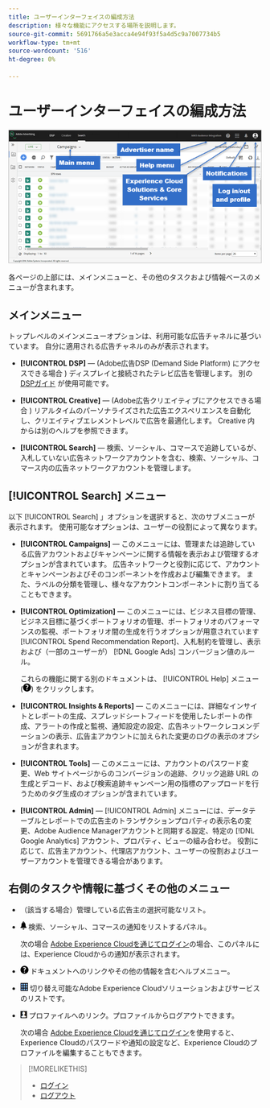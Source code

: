```yaml
---
title: ユーザーインターフェイスの編成方法
description: 様々な機能にアクセスする場所を説明します。
source-git-commit: 5691766a5e3acca4e94f93f5a4d5c9a7007734b5
workflow-type: tm+mt
source-wordcount: '516'
ht-degree: 0%

---
```


# ユーザーインターフェイスの編成方法

![ユーザーインターフェイス](/help/search-social-commerce/assets/ui.png "ユーザーインターフェイス")

各ページの上部には、メインメニューと、その他のタスクおよび情報ベースのメニューが含まれます。

## メインメニュー

トップレベルのメインメニューオプションは、利用可能な広告チャネルに基づいています。 自分に適用される広告チャネルのみが表示されます。

* **[!UICONTROL DSP]** — (Adobe広告DSP (Demand Side Platform) にアクセスできる場合 ) ディスプレイと接続されたテレビ広告を管理します。 別の [DSPガイド](https://experienceleague.adobe.com/docs/advertising/dsp/home.html) が使用可能です。

* **[!UICONTROL Creative]** — (Adobe広告クリエイティブにアクセスできる場合 ) リアルタイムのパーソナライズされた広告エクスペリエンスを自動化し、クリエイティブエレメントレベルで広告を最適化します。 Creative 内からは別のヘルプを参照できます。

* **[!UICONTROL Search]**  — 検索、ソーシャル、コマースで追跡しているが、入札していない広告ネットワークアカウントを含む、検索、ソーシャル、コマース内の広告ネットワークアカウントを管理します。

## [!UICONTROL Search] メニュー

以下 [!UICONTROL Search] 」オプションを選択すると、次のサブメニューが表示されます。 使用可能なオプションは、ユーザーの役割によって異なります。

* **[!UICONTROL Campaigns]**  — このメニューには、管理または追跡している広告アカウントおよびキャンペーンに関する情報を表示および管理するオプションが含まれています。 広告ネットワークと役割に応じて、アカウントとキャンペーンおよびそのコンポーネントを作成および編集できます。 また、ラベルの分類を管理し、様々なアカウントコンポーネントに割り当てることもできます。

* **[!UICONTROL Optimization]**  — このメニューには、ビジネス目標の管理、ビジネス目標に基づくポートフォリオの管理、ポートフォリオのパフォーマンスの監視、ポートフォリオ間の生成を行うオプションが用意されています [!UICONTROL Spend Recommendation Report]、入札制約を管理し、表示および（一部のユーザーが） [!DNL Google Ads] コンバージョン値のルール。

   これらの機能に関する別のドキュメントは、 [!UICONTROL Help] メニュー (![ヘルプメニュー](/help/search-social-commerce/assets/help-main-menu.png "ヘルプメニュー")) をクリックします。

* **[!UICONTROL Insights & Reports]**  — このメニューには、詳細なインサイトとレポートの生成、スプレッドシートフィードを使用したレポートの作成、アラートの作成と監視、通知設定の設定、広告ネットワークレコメンデーションの表示、広告主アカウントに加えられた変更のログの表示のオプションが含まれます。

* **[!UICONTROL Tools]**  — このメニューには、アカウントのパスワード変更、Web サイトページからのコンバージョンの追跡、クリック追跡 URL の生成とデコード、および検索追跡キャンペーン用の指標のアップロードを行うためのタグ生成のオプションが含まれています。

* **[!UICONTROL Admin]** — [!UICONTROL Admin] メニューには、データテーブルとレポートでの広告主のトランザクションプロパティの表示名の変更、Adobe Audience Managerアカウントと同期する設定、特定の [!DNL Google Analytics] アカウント、プロパティ、ビューの組み合わせ。 役割に応じて、広告主アカウント、代理店アカウント、ユーザーの役割およびユーザーアカウントを管理できる場合があります。

## 右側のタスクや情報に基づくその他のメニュー

* （該当する場合）管理している広告主の選択可能なリスト。

* ![アラート通知](/help/search-social-commerce/assets/notifications-panel.png "アラート通知") 検索、ソーシャル、コマースの通知をリストするパネル。

   次の場合 [Adobe Experience Cloudを通じてログイン](log-in.md)の場合、このパネルには、Experience Cloudからの通知が表示されます。

* ![ヘルプメニュー](/help/search-social-commerce/assets/help-main-menu.png "ヘルプメニュー") ドキュメントへのリンクやその他の情報を含むヘルプメニュー。

* ![ソリューション切り替え](/help/search-social-commerce/assets/menu-icon.png "ソリューション切り替え") 切り替え可能なAdobe Experience Cloudソリューションおよびサービスのリストです。

* ![ユーザープロファイル](/help/search-social-commerce/assets/user-profile.png "ユーザープロファイル") プロファイルへのリンク。プロファイルからログアウトできます。

   次の場合 [Adobe Experience Cloudを通じてログイン](log-in.md)を使用すると、Experience Cloudのパスワードや通知の設定など、Experience Cloudのプロファイルを編集することもできます。

>[!MORELIKETHIS]
>
>* [ログイン](log-in.md)
>* [ログアウト](log-out.md)


